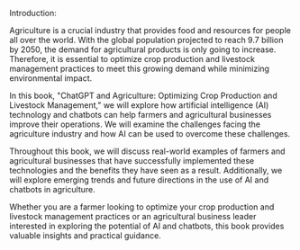 Introduction:

Agriculture is a crucial industry that provides food and resources for people all over the world. With the global population projected to reach 9.7 billion by 2050, the demand for agricultural products is only going to increase. Therefore, it is essential to optimize crop production and livestock management practices to meet this growing demand while minimizing environmental impact.

In this book, "ChatGPT and Agriculture: Optimizing Crop Production and Livestock Management," we will explore how artificial intelligence (AI) technology and chatbots can help farmers and agricultural businesses improve their operations. We will examine the challenges facing the agriculture industry and how AI can be used to overcome these challenges.

Throughout this book, we will discuss real-world examples of farmers and agricultural businesses that have successfully implemented these technologies and the benefits they have seen as a result. Additionally, we will explore emerging trends and future directions in the use of AI and chatbots in agriculture.

Whether you are a farmer looking to optimize your crop production and livestock management practices or an agricultural business leader interested in exploring the potential of AI and chatbots, this book provides valuable insights and practical guidance.
